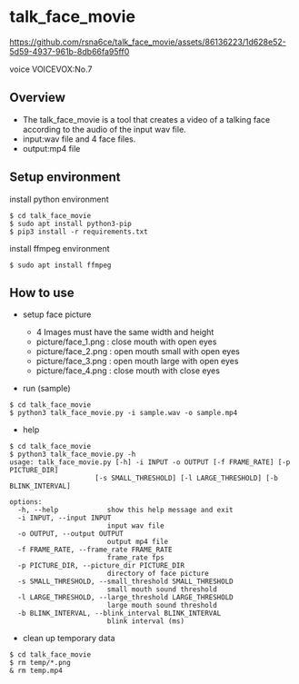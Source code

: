 # talk_face_movie

https://github.com/rsna6ce/talk_face_movie/assets/86136223/1d628e52-5d59-4937-961b-8db66fa95ff0

voice VOICEVOX:No.7

## Overview
* The talk_face_movie is a tool that creates a video of a talking face according to the audio of the input wav file.
* input:wav file and 4 face files.
* output:mp4 file

## Setup environment
install python environment
```
$ cd talk_face_movie
$ sudo apt install python3-pip
$ pip3 install -r requirements.txt
```

install ffmpeg environment
```
$ sudo apt install ffmpeg
```

## How to use
* setup face picture
    * 4 Images must have the same width and height
    * picture/face_1.png : close mouth with open eyes
    * picture/face_2.png : open mouth small with open eyes
    * picture/face_3.png : open mouth large with open eyes
    * picture/face_4.png : close mouth with close eyes

* run (sample)
```
$ cd talk_face_movie
$ python3 talk_face_movie.py -i sample.wav -o sample.mp4
```
* help
```
$ cd talk_face_movie
$ python3 talk_face_movie.py -h
usage: talk_face_movie.py [-h] -i INPUT -o OUTPUT [-f FRAME_RATE] [-p PICTURE_DIR]
                     [-s SMALL_THRESHOLD] [-l LARGE_THRESHOLD] [-b BLINK_INTERVAL]

options:
  -h, --help            show this help message and exit
  -i INPUT, --input INPUT
                        input wav file
  -o OUTPUT, --output OUTPUT
                        output mp4 file
  -f FRAME_RATE, --frame_rate FRAME_RATE
                        frame_rate fps
  -p PICTURE_DIR, --picture_dir PICTURE_DIR
                        directory of face picture
  -s SMALL_THRESHOLD, --small_threshold SMALL_THRESHOLD
                        small mouth sound threshold
  -l LARGE_THRESHOLD, --large_threshold LARGE_THRESHOLD
                        large mouth sound threshold
  -b BLINK_INTERVAL, --blink_interval BLINK_INTERVAL
                        blink interval (ms)
```

* clean up temporary data
```
$ cd talk_face_movie
$ rm temp/*.png
& rm temp.mp4
```
